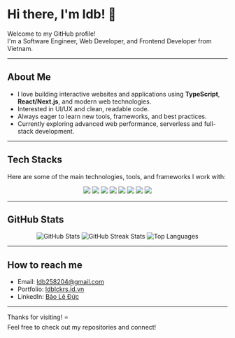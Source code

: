 # Hi there, I'm ldb! 👋

Welcome to my GitHub profile!  
I'm a Software Engineer, Web Developer, and Frontend Developer from Vietnam.

---

## About Me

- I love building interactive websites and applications using **TypeScript**, **React/Next.js**, and modern web technologies.
- Interested in UI/UX and clean, readable code.
- Always eager to learn new tools, frameworks, and best practices.
- Currently exploring advanced web performance, serverless and full-stack development.

---

## Tech Stacks

Here are some of the main technologies, tools, and frameworks I work with:

<p align="center">
  <img src="https://img.shields.io/badge/JavaScript-F7DF1E?style=for-the-badge&logo=javascript&logoColor=black" />
  <img src="https://img.shields.io/badge/TypeScript-3178C6?style=for-the-badge&logo=typescript&logoColor=white" />
  <img src="https://img.shields.io/badge/Tailwind_CSS-38B2AC?style=for-the-badge&logo=tailwind-css&logoColor=white" />
  <img src="https://img.shields.io/badge/Next.js-000000?style=for-the-badge&logo=nextdotjs&logoColor=white" />
  <img src="https://img.shields.io/badge/Express-000000?style=for-the-badge&logo=express&logoColor=white" />
  <img src="https://img.shields.io/badge/NestJS-E0234E?style=for-the-badge&logo=nestjs&logoColor=white" />
  <img src="https://img.shields.io/badge/Git-F05032?style=for-the-badge&logo=git&logoColor=white" />
  <img src="https://img.shields.io/badge/AWS-232F3E?style=for-the-badge&logo=amazonaws&logoColor=white" />
  <!-- Add more as your stack grows! -->
</p>

---

## GitHub Stats

<p align="center">
  <img src="https://github-readme-stats.vercel.app/api?username=ldblckrs-258&show_icons=true&theme=tokyonight" alt="GitHub Stats" />
  <img src="https://github-readme-streak-stats.herokuapp.com/?user=ldblckrs-258&theme=tokyonight" alt="GitHub Streak Stats" />
  <img src="https://github-readme-stats.vercel.app/api/top-langs/?username=ldblckrs-258&layout=compact&langs_count=8&theme=tokyonight" alt="Top Languages" />
</p>

---

## How to reach me

- Email: [ldb258204@gmail.com](mailto:ldb258204@gmail.com)
- Portfolio: [ldblckrs.id.vn](https://ldblckrs.id.vn)
- LinkedIn: [Bảo Lê Đức](www.linkedin.com/in/ldb-dev01d)

---

Thanks for visiting! ⭐️  
Feel free to check out my repositories and connect!
